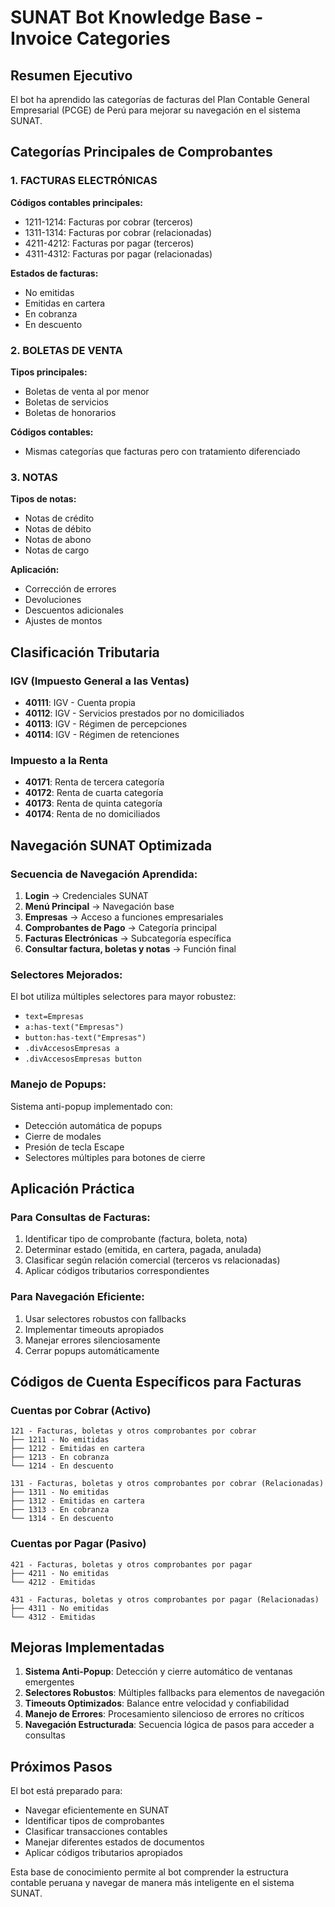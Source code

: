 # SUNAT Bot Knowledge Base - Invoice Categories

## Resumen Ejecutivo
El bot ha aprendido las categorías de facturas del Plan Contable General Empresarial (PCGE) de Perú para mejorar su navegación en el sistema SUNAT.

## Categorías Principales de Comprobantes

### 1. FACTURAS ELECTRÓNICAS
**Códigos contables principales:**
- 1211-1214: Facturas por cobrar (terceros)
- 1311-1314: Facturas por cobrar (relacionadas)
- 4211-4212: Facturas por pagar (terceros)
- 4311-4312: Facturas por pagar (relacionadas)

**Estados de facturas:**
- No emitidas
- Emitidas en cartera
- En cobranza
- En descuento

### 2. BOLETAS DE VENTA
**Tipos principales:**
- Boletas de venta al por menor
- Boletas de servicios
- Boletas de honorarios

**Códigos contables:**
- Mismas categorías que facturas pero con tratamiento diferenciado

### 3. NOTAS
**Tipos de notas:**
- Notas de crédito
- Notas de débito
- Notas de abono
- Notas de cargo

**Aplicación:**
- Corrección de errores
- Devoluciones
- Descuentos adicionales
- Ajustes de montos

## Clasificación Tributaria

### IGV (Impuesto General a las Ventas)
- **40111**: IGV - Cuenta propia
- **40112**: IGV - Servicios prestados por no domiciliados
- **40113**: IGV - Régimen de percepciones
- **40114**: IGV - Régimen de retenciones

### Impuesto a la Renta
- **40171**: Renta de tercera categoría
- **40172**: Renta de cuarta categoría
- **40173**: Renta de quinta categoría
- **40174**: Renta de no domiciliados

## Navegación SUNAT Optimizada

### Secuencia de Navegación Aprendida:
1. **Login** → Credenciales SUNAT
2. **Menú Principal** → Navegación base
3. **Empresas** → Acceso a funciones empresariales
4. **Comprobantes de Pago** → Categoría principal
5. **Facturas Electrónicas** → Subcategoría específica
6. **Consultar factura, boletas y notas** → Función final

### Selectores Mejorados:
El bot utiliza múltiples selectores para mayor robustez:
- `text=Empresas`
- `a:has-text("Empresas")`
- `button:has-text("Empresas")`
- `.divAccesosEmpresas a`
- `.divAccesosEmpresas button`

### Manejo de Popups:
Sistema anti-popup implementado con:
- Detección automática de popups
- Cierre de modales
- Presión de tecla Escape
- Selectores múltiples para botones de cierre

## Aplicación Práctica

### Para Consultas de Facturas:
1. Identificar tipo de comprobante (factura, boleta, nota)
2. Determinar estado (emitida, en cartera, pagada, anulada)
3. Clasificar según relación comercial (terceros vs relacionadas)
4. Aplicar códigos tributarios correspondientes

### Para Navegación Eficiente:
1. Usar selectores robustos con fallbacks
2. Implementar timeouts apropiados
3. Manejar errores silenciosamente
4. Cerrar popups automáticamente

## Códigos de Cuenta Específicos para Facturas

### Cuentas por Cobrar (Activo)
```
121 - Facturas, boletas y otros comprobantes por cobrar
├── 1211 - No emitidas
├── 1212 - Emitidas en cartera
├── 1213 - En cobranza
└── 1214 - En descuento

131 - Facturas, boletas y otros comprobantes por cobrar (Relacionadas)
├── 1311 - No emitidas
├── 1312 - Emitidas en cartera
├── 1313 - En cobranza
└── 1314 - En descuento
```

### Cuentas por Pagar (Pasivo)
```
421 - Facturas, boletas y otros comprobantes por pagar
├── 4211 - No emitidas
└── 4212 - Emitidas

431 - Facturas, boletas y otros comprobantes por pagar (Relacionadas)
├── 4311 - No emitidas
└── 4312 - Emitidas
```

## Mejoras Implementadas

1. **Sistema Anti-Popup**: Detección y cierre automático de ventanas emergentes
2. **Selectores Robustos**: Múltiples fallbacks para elementos de navegación
3. **Timeouts Optimizados**: Balance entre velocidad y confiabilidad
4. **Manejo de Errores**: Procesamiento silencioso de errores no críticos
5. **Navegación Estructurada**: Secuencia lógica de pasos para acceder a consultas

## Próximos Pasos

El bot está preparado para:
- Navegar eficientemente en SUNAT
- Identificar tipos de comprobantes
- Clasificar transacciones contables
- Manejar diferentes estados de documentos
- Aplicar códigos tributarios apropiados

Esta base de conocimiento permite al bot comprender la estructura contable peruana y navegar de manera más inteligente en el sistema SUNAT.
